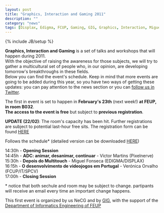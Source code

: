 ```yaml
---
layout: post
title: "Graphics, Interaction and Gaming 2011"
description: ""
category: "news"
tags: [Displax, Edigma, FCUP, Gaming, GIG, Graphics, Interaction, Miguel Fonseca, NeCG, Pixel, Nerve, SPCV, Veronica Orvalho, Victor Martins]
---
```

{% include JB/setup %}

**Graphics, Interaction and Gaming** is a set of talks and workshops that will happen during 2011.  
With the objective of raising the awareness for those subjects, we will try to gather a multicultural set of people who, in our opinion, are developing tomorrow's breakthroughs in these fields.  
Below you can find the event's schedule. Keep in mind that more events are going to be added during this year, so you have two ways of getting these updates: you can pay attention to the news section or you can [follow us in Twitter](http://twitter.com/necg_feup).

The first in event is set to happen in **February's 23th** (next week!) **at FEUP, in room B032**.  
**The access to the event is free** but subject to **previous registration**. 

**UPDATE (22/02)**: The room's capacity has been hit. Further registrations are subject to potential last-hour free sits.
The registration form can be found [HERE](https://spreadsheets.google.com/viewform?hl=en&formkey=dDc4Z1FnZ1YzMFRxWXdRWnk0aldhX0E6MQ#gid=0)

Follows the schedule* (detailed version can be downloaded [HERE](http://paginas.fe.up.pt/~necg/sites/default/files/gig11_feb23.pdf))

14:30h - **Opening Session**  
14:45h - **ADC: animar, desanimar, continuar** - Victor Martins (Pixelnerve)  
15:30h - **Depois do Multitouch** - Miguel Fonseca (EDIGMA/DISPLAX)  
16:15h - **O desenvolvimento de videojogos em Portugal** - Verónica Orvalho (FCUP/IT/SPCV)  
17:00h - **Closing Session**

\* notice that both sechule and room may be subject to change. partipants will receive an email every time an important change happens.

This first event is organized by us NeCG and by [GIG](http://paginas.fe.up.pt/~gig/), with the support of the [Department of Informatics Engineering of FEUP](http://www.fe.up.pt/si_uk/unidades_geral.visualizar?p_unidade=151)